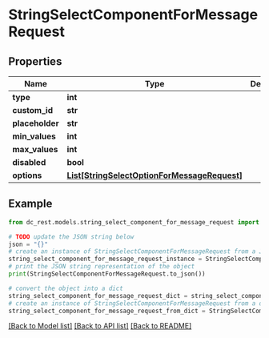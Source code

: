 # StringSelectComponentForMessageRequest


## Properties

Name | Type | Description | Notes
------------ | ------------- | ------------- | -------------
**type** | **int** |  | 
**custom_id** | **str** |  | 
**placeholder** | **str** |  | [optional] 
**min_values** | **int** |  | [optional] 
**max_values** | **int** |  | [optional] 
**disabled** | **bool** |  | [optional] 
**options** | [**List[StringSelectOptionForMessageRequest]**](StringSelectOptionForMessageRequest.md) |  | 

## Example

```python
from dc_rest.models.string_select_component_for_message_request import StringSelectComponentForMessageRequest

# TODO update the JSON string below
json = "{}"
# create an instance of StringSelectComponentForMessageRequest from a JSON string
string_select_component_for_message_request_instance = StringSelectComponentForMessageRequest.from_json(json)
# print the JSON string representation of the object
print(StringSelectComponentForMessageRequest.to_json())

# convert the object into a dict
string_select_component_for_message_request_dict = string_select_component_for_message_request_instance.to_dict()
# create an instance of StringSelectComponentForMessageRequest from a dict
string_select_component_for_message_request_from_dict = StringSelectComponentForMessageRequest.from_dict(string_select_component_for_message_request_dict)
```
[[Back to Model list]](../README.md#documentation-for-models) [[Back to API list]](../README.md#documentation-for-api-endpoints) [[Back to README]](../README.md)


